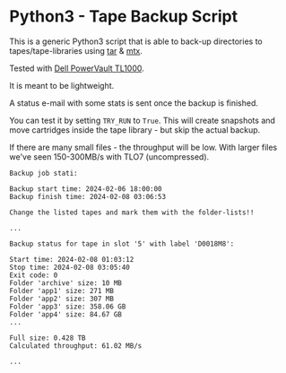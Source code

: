 # Python3 - Tape Backup Script

This is a generic Python3 script that is able to back-up directories to tapes/tape-libraries using [tar](https://linux.die.net/man/1/tar) & [mtx](https://linux.die.net/man/1/mtx).

Tested with [Dell PowerVault TL1000](https://www.dell.com/en-us/shop/data-storage-and-backup/powervault-tl1000/spd/storage-tl1000/pw_tl1000_11595).

It is meant to be lightweight.

A status e-mail with some stats is sent once the backup is finished.

You can test it by setting `TRY_RUN` to `True`. This will create snapshots and move cartridges inside the tape library - but skip the actual backup.

If there are many small files - the throughput will be low. With larger files we've seen 150-300MB/s with TLO7 (uncompressed).

```text
Backup job stati:

Backup start time: 2024-02-06 18:00:00
Backup finish time: 2024-02-08 03:06:53

Change the listed tapes and mark them with the folder-lists!!

...

Backup status for tape in slot '5' with label 'D0018M8':

Start time: 2024-02-08 01:03:12
Stop time: 2024-02-08 03:05:40
Exit code: 0
Folder 'archive' size: 10 MB
Folder 'app1' size: 271 MB
Folder 'app2' size: 307 MB
Folder 'app3' size: 358.06 GB
Folder 'app4' size: 84.67 GB
...

Full size: 0.428 TB
Calculated throughput: 61.02 MB/s

...
```